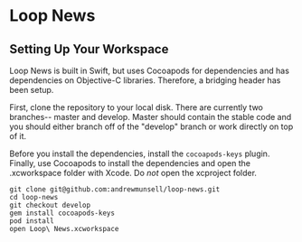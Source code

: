 # Loop News

## Setting Up Your Workspace

Loop News is built in Swift, but uses Cocoapods for dependencies and has dependencies on Objective-C libraries. Therefore, a bridging header has been setup.

First, clone the repository to your local disk. There are currently two branches-- master and develop. Master should contain the stable code and you should either branch off of the "develop" branch or work directly on top of it.

Before you install the dependencies, install the `cocoapods-keys` plugin. Finally, use Cocoapods to install the dependencies and open the .xcworkspace folder with Xcode. Do *not* open the xcproject folder.

```
git clone git@github.com:andrewmunsell/loop-news.git
cd loop-news
git checkout develop
gem install cocoapods-keys
pod install
open Loop\ News.xcworkspace
```
